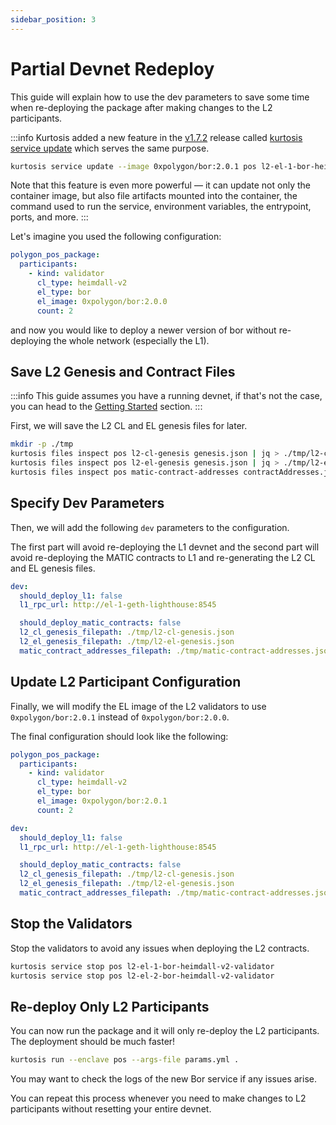 ```yaml
---
sidebar_position: 3
---
```


# Partial Devnet Redeploy

This guide will explain how to use the dev parameters to save some time when re-deploying the package after making changes to the L2 participants.

:::info
Kurtosis added a new feature in the [v1.7.2](https://github.com/kurtosis-tech/kurtosis/releases/tag/1.7.2) release called [kurtosis service update](https://docs.kurtosis.com/service-update) which serves the same purpose.

```bash
kurtosis service update --image 0xpolygon/bor:2.0.1 pos l2-el-1-bor-heimdall-v2-validator
```

Note that this feature is even more powerful — it can update not only the container image, but also file artifacts mounted into the container, the command used to run the service, environment variables, the entrypoint, ports, and more.
:::

Let's imagine you used the following configuration:

```yml title="params.yml"
polygon_pos_package:
  participants:
    - kind: validator
      cl_type: heimdall-v2
      el_type: bor
      el_image: 0xpolygon/bor:2.0.0
      count: 2
```

and now you would like to deploy a newer version of bor without re-deploying the whole network (especially the L1).

## Save L2 Genesis and Contract Files

:::info
This guide assumes you have a running devnet, if that's not the case, you can head to the [Getting Started](../introduction/getting-started.md) section.
:::

First, we will save the L2 CL and EL genesis files for later.

```bash
mkdir -p ./tmp
kurtosis files inspect pos l2-cl-genesis genesis.json | jq > ./tmp/l2-cl-genesis.json
kurtosis files inspect pos l2-el-genesis genesis.json | jq > ./tmp/l2-el-genesis.json
kurtosis files inspect pos matic-contract-addresses contractAddresses.json | jq > ./tmp/matic-contract-addresses.json
```

## Specify Dev Parameters

Then, we will add the following `dev` parameters to the configuration.

The first part will avoid re-deploying the L1 devnet and the second part will avoid re-deploying the MATIC contracts to L1 and re-generating the L2 CL and EL genesis files.

```yml title="params.yml"
dev:
  should_deploy_l1: false
  l1_rpc_url: http://el-1-geth-lighthouse:8545

  should_deploy_matic_contracts: false
  l2_cl_genesis_filepath: ./tmp/l2-cl-genesis.json
  l2_el_genesis_filepath: ./tmp/l2-el-genesis.json
  matic_contract_addresses_filepath: ./tmp/matic-contract-addresses.json
```

## Update L2 Participant Configuration

Finally, we will modify the EL image of the L2 validators to use `0xpolygon/bor:2.0.1` instead of `0xpolygon/bor:2.0.0`.

The final configuration should look like the following:

```yml title="params.yml"
polygon_pos_package:
  participants:
    - kind: validator
      cl_type: heimdall-v2
      el_type: bor
      el_image: 0xpolygon/bor:2.0.1
      count: 2

dev:
  should_deploy_l1: false
  l1_rpc_url: http://el-1-geth-lighthouse:8545

  should_deploy_matic_contracts: false
  l2_cl_genesis_filepath: ./tmp/l2-cl-genesis.json
  l2_el_genesis_filepath: ./tmp/l2-el-genesis.json
  matic_contract_addresses_filepath: ./tmp/matic-contract-addresses.json
```

## Stop the Validators

Stop the validators to avoid any issues when deploying the L2 contracts.

```bash
kurtosis service stop pos l2-el-1-bor-heimdall-v2-validator
kurtosis service stop pos l2-el-2-bor-heimdall-v2-validator
```

## Re-deploy Only L2 Participants

You can now run the package and it will only re-deploy the L2 participants. The deployment should be much faster!

```bash
kurtosis run --enclave pos --args-file params.yml .
```

You may want to check the logs of the new Bor service if any issues arise.

You can repeat this process whenever you need to make changes to L2 participants without resetting your entire devnet.
